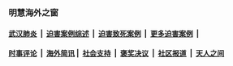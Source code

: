 
### 明慧海外之窗

####  [武汉肺炎](indexes/365.md?t=03031600) &nbsp;|&nbsp;  [迫害案例综述](indexes/328.md?t=03031600) &nbsp;|&nbsp; [迫害致死案例](indexes/277.md?t=03031600)  &nbsp;|&nbsp; [更多迫害案例](indexes/81.md?t=03031600)  &nbsp;|&nbsp; 
####  [时事评论](indexes/19.md?t=03031600) &nbsp;|&nbsp; [海外简讯](indexes/245.md?t=03031600)&nbsp;|&nbsp;  [社会支持](indexes/140.md?t=03031600) &nbsp;|&nbsp; [褒奖决议](indexes/282.md?t=03031600) &nbsp;|&nbsp; [社区报道](indexes/91.md?t=03031600)  &nbsp;|&nbsp; [天人之间](indexes/78.md?t=03031600) 

